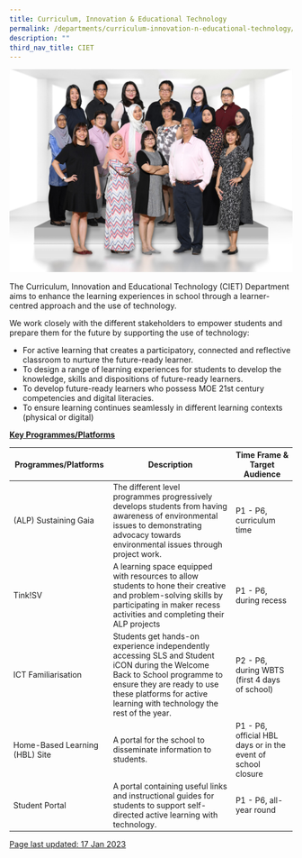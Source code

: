 ```yaml
---
title: Curriculum, Innovation & Educational Technology
permalink: /departments/curriculum-innovation-n-educational-technology/
description: ""
third_nav_title: CIET
---
```

<img src="/images/CIET.jpg">

<p>The Curriculum, Innovation and Educational Technology (CIET) Department aims to enhance the learning experiences in school through a learner-centred approach and the use of technology.</p>

<p>We work closely with the different stakeholders to empower students and prepare them for the future by supporting the use of technology:</p>


* For active learning that creates a participatory, connected and reflective classroom to nurture the future-ready learner.
* To design a range of learning experiences for students to develop the knowledge, skills and dispositions of future-ready learners.
* To develop future-ready learners who possess MOE 21st century competencies and digital literacies.
* To ensure learning continues seamlessly in different learning contexts (physical or digital)

<p><strong><u>Key Programmes/Platforms<br /></strong>

| Programmes/Platforms | Description | Time Frame & Target Audience |
|----------|---------|---------|
| (ALP) Sustaining Gaia |  The different level programmes progressively develops students from having awareness of environmental issues to demonstrating advocacy towards environmental issues through project work.| P1 - P6, curriculum time|
| Tink!SV | A learning space equipped with resources to allow students to hone their creative and problem-solving skills by participating in maker recess activities and completing their ALP projects| P1 - P6, during recess|
|ICT Familiarisation|  Students get hands-on experience independently accessing SLS and Student iCON during the Welcome Back to School programme to ensure they are ready to use these platforms for active learning with technology the rest of the year.|P2 - P6, during WBTS (first 4 days of school)
|Home-Based Learning (HBL) Site|A portal for the school to disseminate information to students.|P1 - P6, official HBL days or in the event of school closure
|Student Portal|A portal containing useful links and instructional guides for students to support self-directed active learning with technology.|P1 - P6, all-year round|
	
<p>Page last updated: 17 Jan 2023</p>